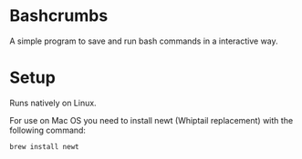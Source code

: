 # Bashcrumbs
A simple program to save and run bash commands in a interactive way.

# Setup

Runs natively on Linux.

For use on Mac OS you need to install newt (Whiptail replacement) with the following command:

```
brew install newt
```
